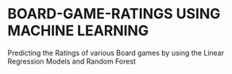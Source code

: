 # BOARD-GAME-RATINGS USING MACHINE LEARNING
Predicting the Ratings of various Board games by using the Linear Regression Models and Random Forest




